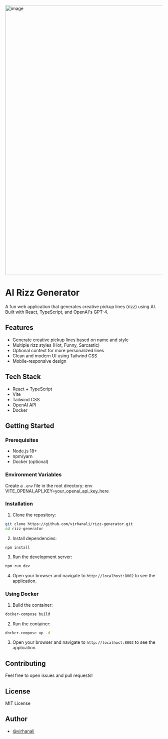 <img width="862" alt="image" src="https://github.com/user-attachments/assets/5d2316c3-deef-44ce-a4e2-cfca76defb3c" />

# AI Rizz Generator
A fun web application that generates creative pickup lines (rizz) using AI. Built with React, TypeScript, and OpenAI's GPT-4.

## Features

- Generate creative pickup lines based on name and style
- Multiple rizz styles (Hot, Funny, Sarcastic)
- Optional context for more personalized lines
- Clean and modern UI using Tailwind CSS
- Mobile-responsive design

## Tech Stack

- React + TypeScript
- Vite
- Tailwind CSS
- OpenAI API
- Docker

## Getting Started

### Prerequisites

- Node.js 18+
- npm/yarn
- Docker (optional)

### Environment Variables

Create a `.env` file in the root directory:
env
VITE_OPENAI_API_KEY=your_openai_api_key_here


### Installation

1. Clone the repository:

```bash
git clone https://github.com/virhanali/rizz-generator.git
cd rizz-generator
```

2. Install dependencies:

```bash
npm install
```

3. Run the development server:

```bash
npm run dev
```

4. Open your browser and navigate to `http://localhost:8002` to see the application.


### Using Docker

1. Build the container:

```bash
docker-compose build
```

2. Run the container:

```bash
docker-compose up -d
```

3. Open your browser and navigate to `http://localhost:8002` to see the application.

## Contributing

Feel free to open issues and pull requests!

## License

MIT License

## Author

- [@virhanali](https://instagram.com/virhanali)
